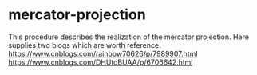 # mercator-projection
This procedure describes the realization of the mercator projection.
Here supplies two blogs which are worth reference.
https://www.cnblogs.com/rainbow70626/p/7989907.html
https://www.cnblogs.com/DHUtoBUAA/p/6706642.html
